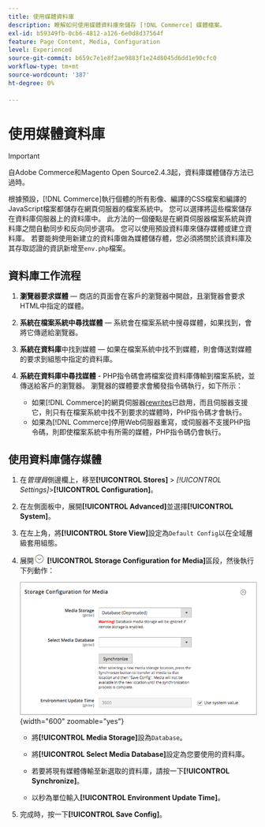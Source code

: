 ```yaml
---
title: 使用媒體資料庫
description: 瞭解如何使用媒體資料庫來儲存 [!DNL Commerce] 媒體檔案。
exl-id: b59349fb-0cb6-4812-a126-6e0d8d37564f
feature: Page Content, Media, Configuration
level: Experienced
source-git-commit: b659c7e1e8f2ae9883f1e24d8045d6dd1e90cfc0
workflow-type: tm+mt
source-wordcount: '387'
ht-degree: 0%

---
```


# 使用媒體資料庫

>[!IMPORTANT]
>
>自Adobe Commerce和Magento Open Source2.4.3起，資料庫媒體儲存方法已過時。

根據預設，[!DNL Commerce]執行個體的所有影像、編譯的CSS檔案和編譯的JavaScript檔案都儲存在網頁伺服器的檔案系統中。 您可以選擇將這些檔案儲存在資料庫伺服器上的資料庫中。 此方法的一個優點是在網頁伺服器檔案系統與資料庫之間自動同步和反向同步選項。 您可以使用預設資料庫來儲存媒體或建立資料庫。 若要能夠使用新建立的資料庫做為媒體儲存體，您必須將關於該資料庫及其存取認證的資訊新增至`env.php`檔案。

## 資料庫工作流程

1. **瀏覽器要求媒體** — 商店的頁面會在客戶的瀏覽器中開啟，且瀏覽器會要求HTML中指定的媒體。

1. **系統在檔案系統中尋找媒體** — 系統會在檔案系統中搜尋媒體，如果找到，會將它傳遞給瀏覽器。

1. **系統在資料庫**&#x200B;中找到媒體 — 如果在檔案系統中找不到媒體，則會傳送對媒體的要求到組態中指定的資料庫。

1. **系統在資料庫中尋找媒體** - PHP指令碼會將檔案從資料庫傳輸到檔案系統，並傳送給客戶的瀏覽器。 瀏覽器的媒體要求會觸發指令碼執行，如下所示：

   - 如果[!DNL Commerce]的網頁伺服器[rewrites](../merchandising-promotions/url-rewrite.md)已啟用，而且伺服器支援它，則只有在檔案系統中找不到要求的媒體時，PHP指令碼才會執行。
   - 如果為[!DNL Commerce]停用Web伺服器重寫，或伺服器不支援PHP指令碼，則即使檔案系統中有所需的媒體，PHP指令碼仍會執行。

## 使用資料庫儲存媒體

1. 在&#x200B;_管理員_&#x200B;側邊欄上，移至&#x200B;**[!UICONTROL Stores]** > _[!UICONTROL Settings]_>**[!UICONTROL Configuration]**。

1. 在左側面板中，展開&#x200B;**[!UICONTROL Advanced]**&#x200B;並選擇&#x200B;**[!UICONTROL System]**。

1. 在左上角，將&#x200B;**[!UICONTROL Store View]**&#x200B;設定為`Default Config`以在全域層級套用組態。

1. 展開![展開選取器](../assets/icon-display-expand.png) **[!UICONTROL Storage Configuration for Media]**&#x200B;區段，然後執行下列動作：

   ![進階設定 — 媒體的儲存設定](./assets/database-storage-deprecated.png){width="600" zoomable="yes"}

   - 將&#x200B;**[!UICONTROL Media Storage]**&#x200B;設為`Database`。

   - 將&#x200B;**[!UICONTROL Select Media Database]**&#x200B;設定為您要使用的資料庫。

   - 若要將現有媒體傳輸至新選取的資料庫，請按一下&#x200B;**[!UICONTROL Synchronize]**。

   - 以秒為單位輸入&#x200B;**[!UICONTROL Environment Update Time]**。

1. 完成時，按一下&#x200B;**[!UICONTROL Save Config]**。
